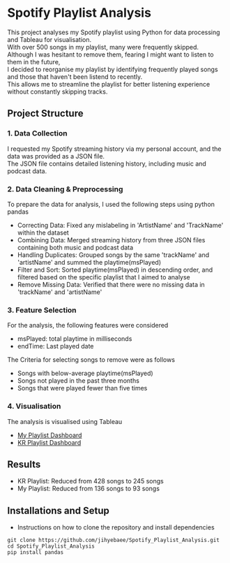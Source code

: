 # Spotify Playlist Analysis

This project analyses my Spotify playlist using Python for data processing and Tableau for visualisation.\
With over 500 songs in my playlist, many were frequently skipped.\
Although I was hesitant to remove them, fearing I might want to listen to them in the future,\
I decided to reorganise my playlist by identifying frequently played songs and those that haven't been listend to recently.\
This allows me to streamline the playlist for better listening experience without constantly skipping tracks.


## Project Structure

### 1. Data Collection
I requested my Spotify streaming history via my personal account, and the data was provided as a JSON file.\
The JSON file contains detailed listening history, including music and podcast data.

### 2. Data Cleaning & Preprocessing
To prepare the data for analysis, I used the following steps using python pandas
- Correcting Data: Fixed any mislabeling in 'ArtistName' and 'TrackName' within the dataset
- Combining Data: Merged streaming history from three JSON files containing both music and podcast data
- Handling Duplicates: Grouped songs by the same 'trackName' and 'artistName' and summed the playtime(msPlayed)
- Filter and Sort: Sorted playtime(msPlayed) in descending order, and filtered based on the specific playlist that I aimed to analyse
- Remove Missing Data: Verified that there were no missing data in 'trackName' and 'artistName'


### 3. Feature Selection
For the analysis, the following features were considered
- msPlayed: total playtime in milliseconds
- endTime: Last played date

The Criteria for selecting songs to remove were as follows
- Songs with below-average playtime(msPlayed)
- Songs not played in the past three months
- Songs that were played fewer than five times

### 4. Visualisation
The analysis is visualised using Tableau
- [My Playlist Dashboard](https://public.tableau.com/app/profile/jihye.bae7934/viz/PlaylistDashboardforMyPlaylist/PlaylistAnalysis#1)
- [KR Playlist Dashboard](https://public.tableau.com/app/profile/jihye.bae7934/viz/PlaylistDashboard_17235772954290/1)


## Results
- KR Playlist: Reduced from 428 songs to 245 songs
- My Playlist: Reduced from 136 songs to 93 songs


## Installations and Setup
- Instructions on how to clone the repository and install dependencies
```
git clone https://github.com/jihyebaee/Spotify_Playlist_Analysis.git
cd Spotify_Playlist_Analysis
pip install pandas
``` 
